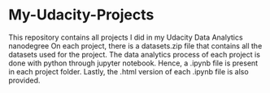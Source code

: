 # My-Udacity-Projects
This repository contains all projects I did in my Udacity Data Analytics nanodegree
On each project, there is a datasets.zip file that contains all the datasets used for the project. 
The data analytics process of each project is done with python through jupyter notebook. Hence, a .ipynb file is present in each project folder.
Lastly, the .html version of each .ipynb file is also provided.
